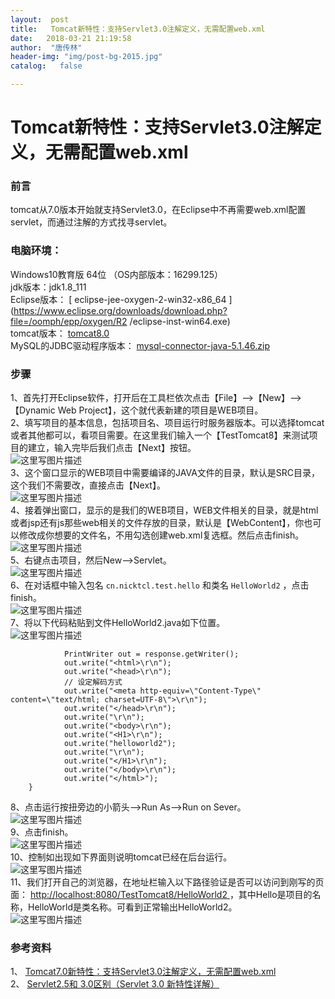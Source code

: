 ```yaml
---
layout:  post
title:   Tomcat新特性：支持Servlet3.0注解定义，无需配置web.xml
date:   2018-03-21 21:19:58
author:  "唐传林"
header-img: "img/post-bg-2015.jpg"
catalog:   false

---
```

#  Tomcat新特性：支持Servlet3.0注解定义，无需配置web.xml

###  前言

tomcat从7.0版本开始就支持Servlet3.0，在Eclipse中不再需要web.xml配置servlet，而通过注解的方式找寻servlet。

###  电脑环境：

Windows10教育版 64位 （OS内部版本：16299.125）  
jdk版本：jdk1.8_111  
Eclipse版本： [ eclipse-jee-oxygen-2-win32-x86_64
](https://www.eclipse.org/downloads/download.php?file=/oomph/epp/oxygen/R2
/eclipse-inst-win64.exe)  
tomcat版本： [ tomcat8.0
](https://archive.apache.org/dist/tomcat/tomcat-8/v8.0.50/bin/apache-tomcat-8.0.50-windows-x64.zip)  
MySQL的JDBC驱动程序版本： [ mysql-connector-java-5.1.46.zip
](https://cdn.mysql.com//Downloads/Connector-J/mysql-connector-java-5.1.46.zip)

###  步骤

1、首先打开Eclipse软件，打开后在工具栏依次点击【File】——>【New】——>【Dynamic Web
Project】，这个就代表新建的项目是WEB项目。  
2、填写项目的基本信息，包括项目名、项目运行时服务器版本。可以选择tomcat或者其他都可以，看项目需要。在这里我们输入一个【TestTomcat8】来测试项目的建立，输入完毕后我们点击【Next】按钮。  
![这里写图片描述](http://img-blog.csdn.net/20180321132231864?watermark/2/text/Ly9ibG9nLmNzZG4ubmV0L1RhbmdfQ2h1YW5saW4=/font/5a6L5L2T/fontsize/400/fill/I0JBQkFCMA==/dissolve/70)  
3、这个窗口显示的WEB项目中需要编译的JAVA文件的目录，默认是SRC目录，这个我们不需要改，直接点击【Next】。  
![这里写图片描述](http://img-blog.csdn.net/20180321132335569?watermark/2/text/Ly9ibG9nLmNzZG4ubmV0L1RhbmdfQ2h1YW5saW4=/font/5a6L5L2T/fontsize/400/fill/I0JBQkFCMA==/dissolve/70)  
4、接着弹出窗口，显示的是我们的WEB项目，WEB文件相关的目录，就是html或者jsp还有js那些web相关的文件存放的目录，默认是【WebContent】，你也可以修改成你想要的文件名，不用勾选创建web.xml复选框。然后点击finish。  
![这里写图片描述](http://img-blog.csdn.net/20180321201743109?watermark/2/text/Ly9ibG9nLmNzZG4ubmV0L1RhbmdfQ2h1YW5saW4=/font/5a6L5L2T/fontsize/400/fill/I0JBQkFCMA==/dissolve/70)  
5、右键点击项目，然后New——>Servlet。  
![这里写图片描述](http://img-blog.csdn.net/20180321205354826?watermark/2/text/Ly9ibG9nLmNzZG4ubmV0L1RhbmdfQ2h1YW5saW4=/font/5a6L5L2T/fontsize/400/fill/I0JBQkFCMA==/dissolve/70)  
6、在对话框中输入包名 ` cn.nicktcl.test.hello ` 和类名 ` HelloWorld2 ` ，点击finish。  
![这里写图片描述](http://img-blog.csdn.net/20180321210356671?watermark/2/text/Ly9ibG9nLmNzZG4ubmV0L1RhbmdfQ2h1YW5saW4=/font/5a6L5L2T/fontsize/400/fill/I0JBQkFCMA==/dissolve/70)  
7、将以下代码粘贴到文件HelloWorld2.java如下位置。  
![这里写图片描述](http://img-blog.csdn.net/20180321211913447?watermark/2/text/Ly9ibG9nLmNzZG4ubmV0L1RhbmdfQ2h1YW5saW4=/font/5a6L5L2T/fontsize/400/fill/I0JBQkFCMA==/dissolve/70)

    
    
                PrintWriter out = response.getWriter();  
                out.write("<html>\r\n");  
                out.write("<head>\r\n");  
                // 设定解码方式  
                out.write("<meta http-equiv=\"Content-Type\" content=\"text/html; charset=UTF-8\">\r\n");  
                out.write("</head>\r\n");  
                out.write("\r\n");  
                out.write("<body>\r\n");  
                out.write("<H1>\r\n");  
                out.write("helloworld2");  
                out.write("\r\n");  
                out.write("</H1>\r\n");  
                out.write("</body>\r\n");  
                out.write("</html>");  
        }

8、点击运行按扭旁边的小箭头——>Run As——>Run on Sever。  
![这里写图片描述](http://img-blog.csdn.net/20180321211001968?watermark/2/text/Ly9ibG9nLmNzZG4ubmV0L1RhbmdfQ2h1YW5saW4=/font/5a6L5L2T/fontsize/400/fill/I0JBQkFCMA==/dissolve/70)  
9、点击finish。  
![这里写图片描述](http://img-blog.csdn.net/20180321211102117?watermark/2/text/Ly9ibG9nLmNzZG4ubmV0L1RhbmdfQ2h1YW5saW4=/font/5a6L5L2T/fontsize/400/fill/I0JBQkFCMA==/dissolve/70)  
10、控制如出现如下界面则说明tomcat已经在后台运行。  
![这里写图片描述](http://img-blog.csdn.net/20180321211144897?watermark/2/text/Ly9ibG9nLmNzZG4ubmV0L1RhbmdfQ2h1YW5saW4=/font/5a6L5L2T/fontsize/400/fill/I0JBQkFCMA==/dissolve/70)  
11、我们打开自己的浏览器，在地址栏输入以下路径验证是否可以访问到刚写的页面： [
http://localhost:8080/TestTomcat8/HelloWorld2
](http://localhost:8080/TestTomcat8/HelloWorld2)
，其中Hello是项目的名称，HelloWorld是类名称。可看到正常输出HelloWorld2。  
![这里写图片描述](http://img-blog.csdn.net/20180321211659748?watermark/2/text/Ly9ibG9nLmNzZG4ubmV0L1RhbmdfQ2h1YW5saW4=/font/5a6L5L2T/fontsize/400/fill/I0JBQkFCMA==/dissolve/70)

###  参考资料

1、 [ Tomcat7.0新特性：支持Servlet3.0注解定义，无需配置web.xml
](http://blog.csdn.net/u010087830/article/details/42392695)  
2、 [ Servlet2.5和 3.0区别（Servlet 3.0 新特性详解）
](http://blog.csdn.net/fuxiaohui/article/details/72762213)

